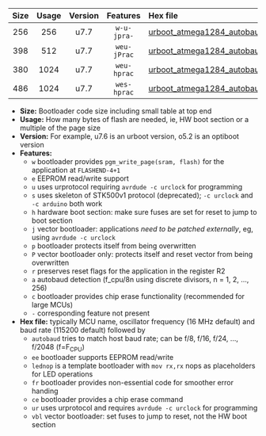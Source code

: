 |Size|Usage|Version|Features|Hex file|
|:-:|:-:|:-:|:-:|:--|
|256|256|u7.7|`w-u-jpra-`|[urboot_atmega1284_autobaud_lednop_ur_vbl.hex](https://raw.githubusercontent.com/stefanrueger/urboot.hex/main/mcus/atmega1284/autobaud/urboot_atmega1284_autobaud_lednop_ur_vbl.hex)|
|398|512|u7.7|`weu-jPrac`|[urboot_atmega1284_autobaud_ee_lednop_fr_ce_ur_vbl.hex](https://raw.githubusercontent.com/stefanrueger/urboot.hex/main/mcus/atmega1284/autobaud/urboot_atmega1284_autobaud_ee_lednop_fr_ce_ur_vbl.hex)|
|380|1024|u7.7|`weu-hprac`|[urboot_atmega1284_autobaud_ee_lednop_fr_ce_ur.hex](https://raw.githubusercontent.com/stefanrueger/urboot.hex/main/mcus/atmega1284/autobaud/urboot_atmega1284_autobaud_ee_lednop_fr_ce_ur.hex)|
|486|1024|u7.7|`wes-hprac`|[urboot_atmega1284_autobaud_ee_lednop_fr_ce.hex](https://raw.githubusercontent.com/stefanrueger/urboot.hex/main/mcus/atmega1284/autobaud/urboot_atmega1284_autobaud_ee_lednop_fr_ce.hex)|

- **Size:** Bootloader code size including small table at top end
- **Usage:** How many bytes of flash are needed, ie, HW boot section or a multiple of the page size
- **Version:** For example, u7.6 is an urboot version, o5.2 is an optiboot version
- **Features:**
  + `w` bootloader provides `pgm_write_page(sram, flash)` for the application at `FLASHEND-4+1`
  + `e` EEPROM read/write support
  + `u` uses urprotocol requiring `avrdude -c urclock` for programming
  + `s` uses skeleton of STK500v1 protocol (deprecated); `-c urclock` and `-c arduino` both work
  + `h` hardware boot section: make sure fuses are set for reset to jump to boot section
  + `j` vector bootloader: applications *need to be patched externally*, eg, using `avrdude -c urclock`
  + `p` bootloader protects itself from being overwritten
  + `P` vector bootloader only: protects itself and reset vector from being overwritten
  + `r` preserves reset flags for the application in the register R2
  + `a` autobaud detection (f_cpu/8n using discrete divisors, n = 1, 2, ..., 256)
  + `c` bootloader provides chip erase functionality (recommended for large MCUs)
  + `-` corresponding feature not present
- **Hex file:** typically MCU name, oscillator frequency (16 MHz default) and baud rate (115200 default) followed by
  + `autobaud` tries to match host baud rate; can be f/8, f/16, f/24, ..., f/2048 (f=F<sub>CPU</sub>)
  + `ee` bootloader supports EEPROM read/write
  + `lednop` is a template bootloader with `mov rx,rx` nops as placeholders for LED operations
  + `fr` bootloader provides non-essential code for smoother error handing
  + `ce` bootloader provides a chip erase command
  + `ur` uses urprotocol and requires `avrdude -c urclock` for programming
  + `vbl` vector bootloader: set fuses to jump to reset, not the HW boot section
